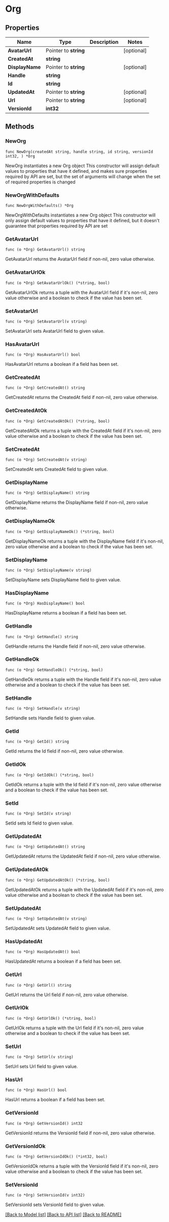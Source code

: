 # Org

## Properties

Name | Type | Description | Notes
------------ | ------------- | ------------- | -------------
**AvatarUrl** | Pointer to **string** |  | [optional] 
**CreatedAt** | **string** |  | 
**DisplayName** | Pointer to **string** |  | [optional] 
**Handle** | **string** |  | 
**Id** | **string** |  | 
**UpdatedAt** | Pointer to **string** |  | [optional] 
**Url** | Pointer to **string** |  | [optional] 
**VersionId** | **int32** |  | 

## Methods

### NewOrg

`func NewOrg(createdAt string, handle string, id string, versionId int32, ) *Org`

NewOrg instantiates a new Org object
This constructor will assign default values to properties that have it defined,
and makes sure properties required by API are set, but the set of arguments
will change when the set of required properties is changed

### NewOrgWithDefaults

`func NewOrgWithDefaults() *Org`

NewOrgWithDefaults instantiates a new Org object
This constructor will only assign default values to properties that have it defined,
but it doesn't guarantee that properties required by API are set

### GetAvatarUrl

`func (o *Org) GetAvatarUrl() string`

GetAvatarUrl returns the AvatarUrl field if non-nil, zero value otherwise.

### GetAvatarUrlOk

`func (o *Org) GetAvatarUrlOk() (*string, bool)`

GetAvatarUrlOk returns a tuple with the AvatarUrl field if it's non-nil, zero value otherwise
and a boolean to check if the value has been set.

### SetAvatarUrl

`func (o *Org) SetAvatarUrl(v string)`

SetAvatarUrl sets AvatarUrl field to given value.

### HasAvatarUrl

`func (o *Org) HasAvatarUrl() bool`

HasAvatarUrl returns a boolean if a field has been set.

### GetCreatedAt

`func (o *Org) GetCreatedAt() string`

GetCreatedAt returns the CreatedAt field if non-nil, zero value otherwise.

### GetCreatedAtOk

`func (o *Org) GetCreatedAtOk() (*string, bool)`

GetCreatedAtOk returns a tuple with the CreatedAt field if it's non-nil, zero value otherwise
and a boolean to check if the value has been set.

### SetCreatedAt

`func (o *Org) SetCreatedAt(v string)`

SetCreatedAt sets CreatedAt field to given value.


### GetDisplayName

`func (o *Org) GetDisplayName() string`

GetDisplayName returns the DisplayName field if non-nil, zero value otherwise.

### GetDisplayNameOk

`func (o *Org) GetDisplayNameOk() (*string, bool)`

GetDisplayNameOk returns a tuple with the DisplayName field if it's non-nil, zero value otherwise
and a boolean to check if the value has been set.

### SetDisplayName

`func (o *Org) SetDisplayName(v string)`

SetDisplayName sets DisplayName field to given value.

### HasDisplayName

`func (o *Org) HasDisplayName() bool`

HasDisplayName returns a boolean if a field has been set.

### GetHandle

`func (o *Org) GetHandle() string`

GetHandle returns the Handle field if non-nil, zero value otherwise.

### GetHandleOk

`func (o *Org) GetHandleOk() (*string, bool)`

GetHandleOk returns a tuple with the Handle field if it's non-nil, zero value otherwise
and a boolean to check if the value has been set.

### SetHandle

`func (o *Org) SetHandle(v string)`

SetHandle sets Handle field to given value.


### GetId

`func (o *Org) GetId() string`

GetId returns the Id field if non-nil, zero value otherwise.

### GetIdOk

`func (o *Org) GetIdOk() (*string, bool)`

GetIdOk returns a tuple with the Id field if it's non-nil, zero value otherwise
and a boolean to check if the value has been set.

### SetId

`func (o *Org) SetId(v string)`

SetId sets Id field to given value.


### GetUpdatedAt

`func (o *Org) GetUpdatedAt() string`

GetUpdatedAt returns the UpdatedAt field if non-nil, zero value otherwise.

### GetUpdatedAtOk

`func (o *Org) GetUpdatedAtOk() (*string, bool)`

GetUpdatedAtOk returns a tuple with the UpdatedAt field if it's non-nil, zero value otherwise
and a boolean to check if the value has been set.

### SetUpdatedAt

`func (o *Org) SetUpdatedAt(v string)`

SetUpdatedAt sets UpdatedAt field to given value.

### HasUpdatedAt

`func (o *Org) HasUpdatedAt() bool`

HasUpdatedAt returns a boolean if a field has been set.

### GetUrl

`func (o *Org) GetUrl() string`

GetUrl returns the Url field if non-nil, zero value otherwise.

### GetUrlOk

`func (o *Org) GetUrlOk() (*string, bool)`

GetUrlOk returns a tuple with the Url field if it's non-nil, zero value otherwise
and a boolean to check if the value has been set.

### SetUrl

`func (o *Org) SetUrl(v string)`

SetUrl sets Url field to given value.

### HasUrl

`func (o *Org) HasUrl() bool`

HasUrl returns a boolean if a field has been set.

### GetVersionId

`func (o *Org) GetVersionId() int32`

GetVersionId returns the VersionId field if non-nil, zero value otherwise.

### GetVersionIdOk

`func (o *Org) GetVersionIdOk() (*int32, bool)`

GetVersionIdOk returns a tuple with the VersionId field if it's non-nil, zero value otherwise
and a boolean to check if the value has been set.

### SetVersionId

`func (o *Org) SetVersionId(v int32)`

SetVersionId sets VersionId field to given value.



[[Back to Model list]](../README.md#documentation-for-models) [[Back to API list]](../README.md#documentation-for-api-endpoints) [[Back to README]](../README.md)


